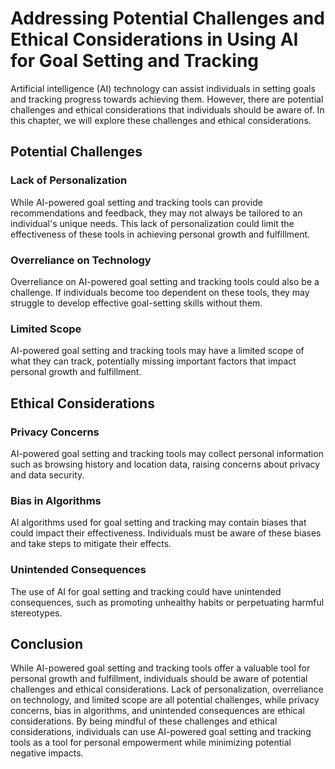 # Addressing Potential Challenges and Ethical Considerations in Using AI for Goal Setting and Tracking

Artificial intelligence (AI) technology can assist individuals in setting goals and tracking progress towards achieving them. However, there are potential challenges and ethical considerations that individuals should be aware of. In this chapter, we will explore these challenges and ethical considerations.

Potential Challenges
--------------------

### Lack of Personalization

While AI-powered goal setting and tracking tools can provide recommendations and feedback, they may not always be tailored to an individual's unique needs. This lack of personalization could limit the effectiveness of these tools in achieving personal growth and fulfillment.

### Overreliance on Technology

Overreliance on AI-powered goal setting and tracking tools could also be a challenge. If individuals become too dependent on these tools, they may struggle to develop effective goal-setting skills without them.

### Limited Scope

AI-powered goal setting and tracking tools may have a limited scope of what they can track, potentially missing important factors that impact personal growth and fulfillment.

Ethical Considerations
----------------------

### Privacy Concerns

AI-powered goal setting and tracking tools may collect personal information such as browsing history and location data, raising concerns about privacy and data security.

### Bias in Algorithms

AI algorithms used for goal setting and tracking may contain biases that could impact their effectiveness. Individuals must be aware of these biases and take steps to mitigate their effects.

### Unintended Consequences

The use of AI for goal setting and tracking could have unintended consequences, such as promoting unhealthy habits or perpetuating harmful stereotypes.

Conclusion
----------

While AI-powered goal setting and tracking tools offer a valuable tool for personal growth and fulfillment, individuals should be aware of potential challenges and ethical considerations. Lack of personalization, overreliance on technology, and limited scope are all potential challenges, while privacy concerns, bias in algorithms, and unintended consequences are ethical considerations. By being mindful of these challenges and ethical considerations, individuals can use AI-powered goal setting and tracking tools as a tool for personal empowerment while minimizing potential negative impacts.
